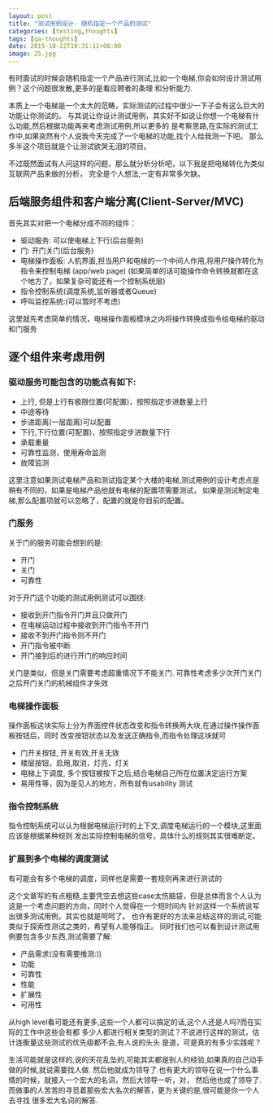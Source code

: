 ```yaml
---
layout: post
title: "测试用例设计- 随机指定一个产品的测试"
categories: [testing,thoughts]
tags: [qa-thoughts]
date: 2015-10-22T10:31:11+08:00
image: 25.jpg
---
```


有时面试的时候会随机指定一个产品进行测试,比如一个电梯,你会如何设计测试用例？这个问题很发散,更多的是看应聘者的条理
和分析能力.

本质上一个电梯是一个太大的范畴，实际测试的过程中很少一下子会有这么巨大的功能让你测试的。
与其说让你设计测试用例，其实好不如说让你想一个电梯有什么功能,然后根据功能再来考虑测试用例,所以更多的
是考察思路,在实际的测试工作中,如果突然有个人说我今天完成了一个电梯的功能,找个人给我测一下吧。
那么多半这个项目就是个让测试欲哭无泪的项目。

不过既然面试有人问这样的问题，那么就分析分析吧，以下我是把电梯转化为类似互联网产品来做的分析，
完全是个人想法,一定有非常多欠缺。

## 后端服务组件和客户端分离(Client-Server/MVC)

首先其实对把一个电梯分成不同的组件：

- 驱动服务: 可以使电梯上下行(后台服务)
- 门: 开门关门(后台服务)
- 电梯操作面板: 人机界面,担当用户和电梯的一个中间人作用,将用户操作转化为指令来控制电梯 (app/web page)
  (如果简单的话可能操作命令转换就都在这个地方了，如果复杂可能还有一个控制系统层)
- 指令控制系统(调度系统,监听器或者Queue)
- 呼叫监控系统:(可以暂时不考虑)

这里就先考虑简单的情况，电梯操作面板模块之内将操作转换成指令给电梯的驱动和门服务

## 逐个组件来考虑用例
### 驱动服务可能包含的功能点有如下:

- 上行, 但是上行有极限位置(可配置)，按照指定步进数量上行
- 中途等待
- 步进距离(一层距离)可以配置
- 下行,下行位置(可配置)，按照指定步进数量下行
- 承载重量
- 可靠性监测，使用寿命监测
- 故障监测

这里注意如果测试电梯产品和测试指定某个大楼的电梯,测试用例的设计考虑点是稍有不同的，如果是电梯产品他就有电梯的配置项需要测试，
如果是测试制定电梯,那么配置项就可以忽略了，配置的就是你目前的配置。

### 门服务

关于门的服务可能会想到的是:

- 开门
- 关门
- 可靠性

对于开门这个功能的测试用例测试可以围绕:

- 接收到开门指令开门并且只做开门
- 在电梯运动过程中接收到开门指令不开门
- 接收不到开门指令则不开门
- 开门指令被中断
- 开门接到后的进行开门的响应时间

关门是类似，但是关门需要考虑超重情况下不能关门.
可靠性考虑多少次开门关门之后开门关门的机械组件才失效

### 电梯操作面板
操作面板这块实际上分为界面控件状态改变和指令转换两大块,在通过操作操作面板按钮后，同时
改变按钮状态以及发送正确指令,而指令处理这块就可
- 门开关按钮, 开关有效,开关无效
- 楼层按钮，启用,取消，灯亮，灯关
- 电梯上下调度, 多个按钮被按下之后,结合电梯自己所在位置决定运行方案
- 易用性等，因为是见人的地方，所有就有usability 测试

### 指令控制系统
指令控制系统可以认为根据电梯运行时的上下文,调度电梯运行的一个模块,这里面应该是根据某种规则
发出实际控制电梯的信号，具体什么的规则其实很难断定。

### 扩展到多个电梯的调度测试
有可能会有多个电梯的调度，同样也是需要一套规则再来进行测试的

这个文章写的有点粗糙,主要凭空去想这些case太伤脑袋，但是总体而言个人认为这是一个考虑问题的方向，同时个人觉得在一个短时间内
针对这样一个系统说写出很多测试用例，其实也就是呵呵了。
也许有更好的方法来总结这样的测试,可能类似于探索性测试之类的，希望有人能够指正。
同时我们也可以看到设计测试用例要包含多少东西,测试需要了解:

- 产品需求(没有需要推测:))
- 功能
- 可靠性
- 性能
- 扩展性
- 可用性

从high level看可能还有更多,这些一个人都可以搞定的话,这个人还是人吗?而在实际的工作中这些会有都
多少人都进行相关类型的测试？不说进行这样的测试，估计连衡量这些测试的优先级都不会,有人说的头头
是道，可是真的有多少实践呢？

生活可能就是这样的,说的天花乱坠的,可能其实都是别人的经验,如果真的自己动手做的时候,就说需要找人做.
然后他就成为领导了.也有更大的领导在说一个什么事情的时候，就接入一个宏大的名词，然后大领导一听，对，
然后他也成了领导了. 而做事的人苦苦的寻觅着那些宏大名次的解答，更为关键的是,很可能是你一个人去寻找
很多宏大名词的解答.

